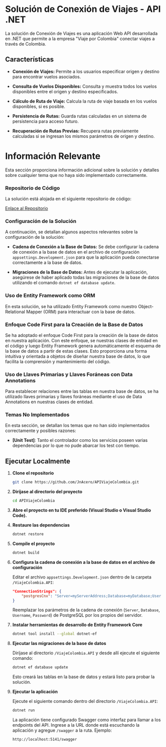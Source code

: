 # Solución de Conexión de Viajes - API .NET

La solución de Conexión de Viajes es una aplicación Web API desarrollada en .NET que permite a la empresa "Viaje por Colombia" conectar viajes a través de Colombia.

## Características

- **Conexión de Viajes:** Permite a los usuarios especificar origen y destino para encontrar vuelos asociados.
  
- **Consulta de Vuelos Disponibles:** Consulta y muestra todos los vuelos disponibles entre el origen y destino especificados.
  
- **Cálculo de Ruta de Viaje:** Calcula la ruta de viaje basada en los vuelos disponibles, si es posible.
  
- **Persistencia de Rutas:** Guarda rutas calculadas en un sistema de persistencia para acceso futuro.
  
- **Recuperación de Rutas Previas:** Recupera rutas previamente calculadas si se ingresan los mismos parámetros de origen y destino.

# Información Relevante

Esta sección proporciona información adicional sobre la solución y detalles sobre cualquier tema que no haya sido implementado correctamente.

### Repositorio de Código

La solución está alojada en el siguiente repositorio de código:

[Enlace al Repositorio](https://github.com/JnAcero/APIViajeColombia)

### Configuración de la Solución

A continuación, se detallan algunos aspectos relevantes sobre la configuración de la solución:

- **Cadena de Conexión a la Base de Datos:** Se debe configurar la cadena de conexión a la base de datos en el archivo de configuración `appsettings.Development.json` para que la aplicación pueda conectarse correctamente a la base de datos.

- **Migraciones de la Base de Datos:** Antes de ejecutar la aplicación, asegúrese de haber aplicado todas las migraciones de la base de datos utilizando el comando `dotnet ef database update`.

### Uso de Entity Framework como ORM

En esta solución, se ha utilizado Entity Framework como nuestro Object-Relational Mapper (ORM) para interactuar con la base de datos.

### Enfoque Code First para la Creación de la Base de Datos
Se ha adoptado el enfoque Code First para la creación de la base de datos en nuestra aplicación. Con este enfoque, se nuestras clases de entidad en el código y luego Entity Framework genera automáticamente el esquema de la base de datos a partir de estas clases. Esto proporciona una forma intuitiva y orientada a objetos de diseñar nuestra base de datos, lo que facilita la comprensión y mantenimiento del código.

### Uso de Llaves Primarias y Llaves Foráneas con Data Annotations
Para establecer relaciones entre las tablas en nuestra base de datos, se ha utilizado llaves primarias y llaves foráneas mediante el uso de Data Annotations en nuestras clases de entidad.

### Temas No Implementados

En esta sección, se detallan los temas que no han sido implementados correctamente y posibles razones:

- **[Unit Test]**: Tanto el controlador como los servicios poseen varias dependencias por lo que no pude abarcar los test con tiempo.

## Ejecutar Localmente

1. **Clone el repositorio**

    ```bash
    git clone https://github.com/JnAcero/APIViajeColombia.git
    ```

2. **Diríjase al directorio del proyecto**

    ```bash
    cd APIViajeColombia
    ```

3. **Abre el proyecto en tu IDE preferido (Visual Studio o Visual Studio Code).**

4. **Restaure las dependencias**

    ```bash
    dotnet restore
    ```

5. **Compile el proyecto**

    ```bash
    dotnet build
    ```

6. **Configura la cadena de conexión a la base de datos en el archivo de configuración**

    Editar el archivo `appsettings.Development.json` dentro de la carpeta `/ViajeColombia.API`:

    ```json
    "ConnectionStrings": {
        "postgresCnx": "Server=myServerAddress;Database=myDatabase;Username=myUsername;Password=myPassword;"
    }
    ```

    Reemplazar los parámetros de la cadena de conexión (`Server`, `Database`, `Username`, `Password`) de PostgreSQL por los propios del servidor.

7. **Instalar herramientas de desarrollo de Entity Framework Core**

    ```bash
    dotnet tool install --global dotnet-ef
    ```

8. **Ejecutar las migraciones de la base de datos**

    Diríjase al directorio `/ViajeColombia.API` y desde allí ejecute el siguiente comando:

    ```bash
    dotnet ef database update
    ```

    Esto creará las tablas en la base de datos y estará listo para probar la solución.

9. **Ejecutar la aplicación**

    Ejecute el siguiente comando dentro del directorio `/ViajeColombia.API`:

    ```bash
    dotnet run
    ```

    La aplicación tiene configurado Swagger como interfaz para llamar a los endpoints del API. Ingrese a la URL donde está escuchando la aplicación y agregue `/swagger` a la ruta. Ejemplo:

    ```bash
    http://localhost:5141/swagger
    ```
